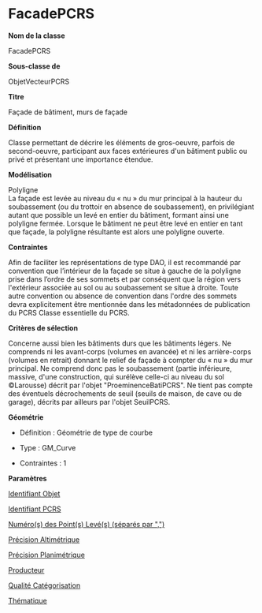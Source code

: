 # FacadePCRS #



**Nom de la classe**

FacadePCRS

**Sous-classe de**

ObjetVecteurPCRS

**Titre**

Façade de bâtiment, murs de façade

**Définition**

Classe permettant de décrire les éléments de gros-oeuvre, parfois de second-oeuvre, participant aux faces extérieures d'un bâtiment public ou privé et présentant une importance étendue.

**Modélisation**

Polyligne <br>
La façade est levée au niveau du « nu » du mur principal à la hauteur du soubassement (ou du trottoir en absence de soubassement), en privilégiant autant que possible un levé en entier du bâtiment, formant ainsi une polyligne fermée. Lorsque le bâtiment ne peut être levé en entier en tant que façade, la polyligne résultante est alors une polyligne ouverte.

**Contraintes**

Afin de faciliter les représentations de type DAO, il est recommandé par convention que l’intérieur de la façade se situe à gauche de la polyligne prise dans l’ordre de ses sommets et par conséquent que la région vers l'extérieur associée au sol ou au soubassement se situe à droite.
Toute autre convention ou absence de convention dans l'ordre des sommets devra explicitement être mentionnée dans les métadonnées de publication du PCRS Classe essentielle du PCRS.

 **Critères de sélection**

Concerne aussi bien les bâtiments durs que les bâtiments légers. Ne comprends ni les avant-corps (volumes en avancée) et ni les arrière-corps (volumes en retrait) donnant le relief de façade à compter du « nu » du mur principal.
Ne comprend donc pas le soubassement (partie inférieure, massive, d'une construction, qui surélève celle-ci au niveau du sol ©Larousse) décrit par l'objet "ProeminenceBatiPCRS".
Ne tient pas compte des éventuels décrochements de seuil (seuils de maison, de cave ou de garage), décrits par ailleurs par l'objet SeuilPCRS.

**Géométrie**

- Définition : Géométrie de type de courbe

- Type : GM_Curve

- Contraintes : 1

**Paramètres**

[Identifiant Objet](http://doc-pcrs.readthedocs.io/fr/latest/Projet_FME/PCRS_Parametres.html#identifiant-objet)

[Identifiant PCRS](http://doc-pcrs.readthedocs.io/fr/latest/Projet_FME/PCRS_Parametres.html#identifiant-pcrs)

[Numéro(s) des Point(s) Levé(s) (séparés par ",")](http://doc-pcrs.readthedocs.io/fr/latest/Projet_FME/PCRS_Parametres.html#numero-s-des-point-s-leve-s-separes-par)

[Précision Altimétrique](http://doc-pcrs.readthedocs.io/fr/latest/Projet_FME/PCRS_Parametres.html#precision-altimetrique)

[Précision Planimétrique](http://doc-pcrs.readthedocs.io/fr/latest/Projet_FME/PCRS_Parametres.html#precision-planimetrique)

[Producteur](http://doc-pcrs.readthedocs.io/fr/latest/Projet_FME/PCRS_Parametres.html#producteur)

[Qualité Catégorisation](http://doc-pcrs.readthedocs.io/fr/latest/Projet_FME/PCRS_Parametres.html#qualite-categorisation)

[Thématique](http://doc-pcrs.readthedocs.io/fr/latest/Projet_FME/PCRS_Parametres.html#thematique)
